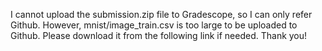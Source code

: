 I cannot upload the submission.zip file to Gradescope, so I can only refer Github. However, mnist/image_train.csv is too large to be uploaded to Github. Please download it from the following link if needed. Thank you!

